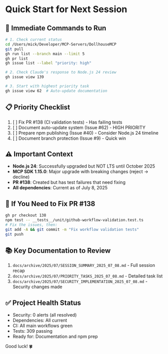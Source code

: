 # Quick Start for Next Session

## 🚀 Immediate Commands to Run

```bash
# 1. Check current status
cd /Users/mick/Developer/MCP-Servers/DollhouseMCP
git pull
gh run list --branch main --limit 5
gh pr list
gh issue list --label "priority: high"

# 2. Check Claude's response to Node.js 24 review
gh issue view 139

# 3. Start with highest priority task
gh issue view 62  # Auto-update documentation
```

## 📋 Priority Checklist

1. [ ] Fix PR #138 (CI validation tests) - Has failing tests
2. [ ] Document auto-update system (Issue #62) - HIGH PRIORITY
3. [ ] Prepare npm publishing (Issue #40) - Consider Node.js 24 timeline
4. [ ] Document branch protection (Issue #9) - Quick win

## ⚠️ Important Context

- **Node.js 24**: Successfully upgraded but NOT LTS until October 2025
- **MCP SDK 1.15.0**: Major upgrade with breaking changes (reject → decline)
- **PR #138**: Created but has test failures that need fixing
- **All dependencies**: Current as of July 8, 2025

## 🔧 If You Need to Fix PR #138

```bash
gh pr checkout 138
npm test -- __tests__/unit/github-workflow-validation.test.ts
# Fix the issues, then:
git add -A && git commit -m "Fix workflow validation tests"
git push
```

## 📚 Key Documentation to Review

1. `docs/archive/2025/07/SESSION_SUMMARY_2025_07_08.md` - Full session recap
2. `docs/archive/2025/07/PRIORITY_TASKS_2025_07_08.md` - Detailed task list
3. `docs/archive/2025/07/SECURITY_IMPLEMENTATION_2025_07_08.md` - Security changes made

## ✅ Project Health Status

- Security: 0 alerts (all resolved)
- Dependencies: All current
- CI: All main workflows green
- Tests: 309 passing
- Ready for: Documentation and npm prep

Good luck! 🍀